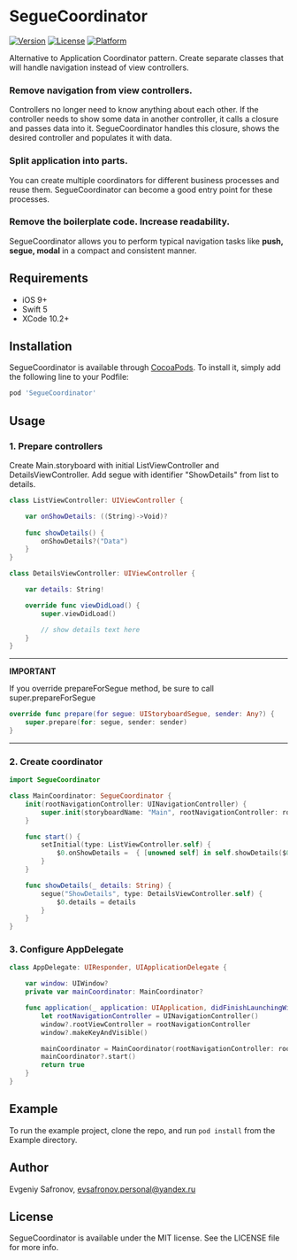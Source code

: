 # SegueCoordinator

[![Version](https://img.shields.io/cocoapods/v/SegueCoordinator.svg?style=flat)](http://cocoapods.org/pods/SegueCoordinator)
[![License](https://img.shields.io/cocoapods/l/SegueCoordinator.svg?style=flat)](http://cocoapods.org/pods/SegueCoordinator)
[![Platform](https://img.shields.io/cocoapods/p/SegueCoordinator.svg?style=flat)](http://cocoapods.org/pods/SegueCoordinator)

Alternative to Application Coordinator pattern. Create separate classes that will handle navigation instead of view controllers.

### Remove navigation from view controllers.

Controllers no longer need to know anything about each other. If the controller needs to show some data in another controller, it calls a closure and passes data into it. SegueCoordinator handles this closure, shows the desired controller and populates it with data.

### Split application into parts.

You can create multiple coordinators for different business processes and reuse them. SegueCoordinator can become a good entry point for these processes.

### Remove the boilerplate code. Increase readability.

SegueCoordinator allows you to perform typical navigation tasks like **push, segue, modal** in a compact and consistent manner.

## Requirements
- iOS 9+
- Swift 5
- XCode 10.2+

## Installation

SegueCoordinator is available through [CocoaPods](http://cocoapods.org). To install
it, simply add the following line to your Podfile:

```ruby
pod 'SegueCoordinator'
```

## Usage

### 1. Prepare controllers

Create Main.storyboard with initial ListViewController and DetailsViewController. Add segue with identifier "ShowDetails" from list to details.

```swift
class ListViewController: UIViewController {

    var onShowDetails: ((String)->Void)?
    
    func showDetails() {
        onShowDetails?("Data")
    }
}

class DetailsViewController: UIViewController {

    var details: String!

    override func viewDidLoad() {
        super.viewDidLoad()

        // show details text here
    }
}
```
---
**IMPORTANT**

If you override prepareForSegue method, be sure to call super.prepareForSegue

```swift
override func prepare(for segue: UIStoryboardSegue, sender: Any?) {
    super.prepare(for: segue, sender: sender)
}
```
---

### 2. Create coordinator
```swift
import SegueCoordinator

class MainCoordinator: SegueCoordinator {
    init(rootNavigationController: UINavigationController) {
        super.init(storyboardName: "Main", rootNavigationController: rootNavigationController)
    }

    func start() {
        setInitial(type: ListViewController.self) {
            $0.onShowDetails =  { [unowned self] in self.showDetails($0) }
        }
    }

    func showDetails(_ details: String) {
        segue("ShowDetails", type: DetailsViewController.self) {
            $0.details = details
        }
    }
}
```

### 3. Configure AppDelegate
```swift
class AppDelegate: UIResponder, UIApplicationDelegate {

    var window: UIWindow?
    private var mainCoordinator: MainCoordinator?

    func application(_ application: UIApplication, didFinishLaunchingWithOptions launchOptions: [UIApplication.LaunchOptionsKey: Any]?) -> Bool {
        let rootNavigationController = UINavigationController()
        window?.rootViewController = rootNavigationController
        window?.makeKeyAndVisible()

        mainCoordinator = MainCoordinator(rootNavigationController: rootNavigationController)
        mainCoordinator?.start()
        return true
    }
}
```

## Example

To run the example project, clone the repo, and run `pod install` from the Example directory.

## Author

Evgeniy Safronov, evsafronov.personal@yandex.ru

## License

SegueCoordinator is available under the MIT license. See the LICENSE file for more info.
